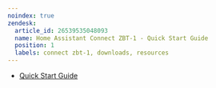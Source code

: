 ```yaml
---
noindex: true
zendesk:
  article_id: 26539535048093
  name: Home Assistant Connect ZBT-1 - Quick Start Guide
  position: 1
  labels: connect zbt-1, downloads, resources
---
```


- [Quick Start Guide](/static/docs/connect-zbt-1/Home-Assistant-Connect-ZBT-1_Quick-Start-Guide_V2.pdf)
